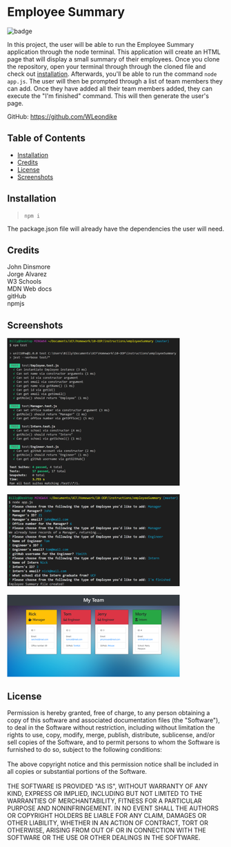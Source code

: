 # Employee Summary

  ![badge](https://img.shields.io/badge/License-MIT-blue)

  In this project, the user will be able to run the Employee Summary application through the node terminal. This application will create an HTML page that will display a small summary of their employees. Once you clone the repository, open your terminal through through the cloned file and check out [installation](#installation). Afterwards, you'll be able to run the command ``` node app.js ```. The user will then be prompted through a list of team members they can add. Once they have added all their team members added, they can execute the "I'm finished" command. This will then generate the user's page. 

  GitHub: https://github.com/WLeondike
  

  ## Table of Contents

  * [Installation](#installation)
  * [Credits](#credits)
  * [License](#license)
  * [Screenshots](#screenshots)
  

  ## Installation
  
  > ``` npm i ``` 
  
  The package.json file will already have the dependencies the user will need.
  
  
  ## Credits
  
  John Dinsmore <br> Jorge Alvarez <br> W3 Schools <br> MDN Web docs <br> gitHub <br> npmjs
  

  ## Screenshots

  <img src ="./images/testPass.png" width="400"> <br> <br>
  <img src ="./images/inquirerWorking.png" width="400"> <br> <br>
  <img src ="./images/output.png" width="400">


  ## License

  Permission is hereby granted, free of charge, to any person obtaining a copy of this software and associated documentation files (the "Software"), to deal in the Software without restriction, including without limitation the rights to use, copy, modify, merge, publish, distribute, sublicense, and/or sell copies of the Software, and to permit persons to whom the Software is furnished to do so, subject to the following conditions: <br> <br> The above copyright notice and this permission notice shall be included in all copies or substantial portions of the Software. <br> <br> THE SOFTWARE IS PROVIDED "AS IS", WITHOUT WARRANTY OF ANY KIND, EXPRESS OR IMPLIED, INCLUDING BUT NOT LIMITED TO THE WARRANTIES OF MERCHANTABILITY, FITNESS FOR A PARTICULAR PURPOSE AND NONINFRINGEMENT. IN NO EVENT SHALL THE AUTHORS OR COPYRIGHT HOLDERS BE LIABLE FOR ANY CLAIM, DAMAGES OR OTHER LIABILITY, WHETHER IN AN ACTION OF CONTRACT, TORT OR OTHERWISE, ARISING FROM OUT OF OR IN CONNECTION WITH THE SOFTWARE OR THE USE OR OTHER DEALINGS IN THE SOFTWARE.
